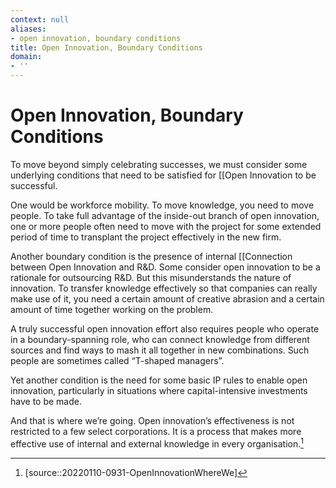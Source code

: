 ```yaml
---
context: null
aliases:
- open innovation, boundary conditions
title: Open Innovation, Boundary Conditions
domain:
- ''
---
```


# Open Innovation, Boundary Conditions

To move beyond simply celebrating successes, we must consider some underlying conditions that need to be satisfied for [[Open Innovation to be successful.

One would be workforce mobility. To move knowledge, you need to move people. To take full advantage of the inside-out branch of open innovation, one or more people often need to move with the project for some extended period of time to transplant the project effectively in the new firm.

Another boundary condition is the presence of internal [[Connection between Open Innovation and R&D. Some consider open innovation to be a rationale for outsourcing R&D. But this misunderstands the nature of innovation. To transfer knowledge effectively so that companies can really make use of it, you need a certain amount of creative abrasion and a certain amount of time together working on the problem.

A truly successful open innovation effort also requires people who operate in a boundary-spanning role, who can connect knowledge from different sources and find ways to mash it all together in new combinations. Such people are sometimes called “T-shaped managers”.

Yet another condition is the need for some basic IP rules to enable open innovation, particularly in situations where capital-intensive investments have to be made.

And that is where we’re going. Open innovation’s effectiveness is not restricted to a few select corporations. It is a process that makes more effective use of internal and external knowledge in every organisation.[^1]

[^1]: [source::20220110-0931-OpenInnovationWhereWe]
